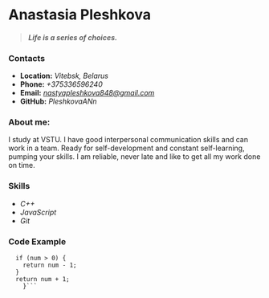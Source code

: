 # **Anastasia Pleshkova**
 > #### *Life is a series of choices.*
### **Contacts**
* **Location:** *Vitebsk, Belarus*
* **Phone:** *+375336596240*
* **Email:** *nastyapleshkova848@gmail.com*
* **GitHub:** *PleshkovaANn*
### **About me:**
 I study at VSTU. I have good interpersonal communication skills and can work in a team. Ready for self-development and constant self-learning, pumping your skills. I am reliable, never late and like to get all my work done on time.
### **Skills**
* *C++*
* *JavaScript*
* *Git*
### **Code Example**
```const func = (num) => {
  if (num > 0) {
    return num - 1;
  }
  return num + 1;
    }```
